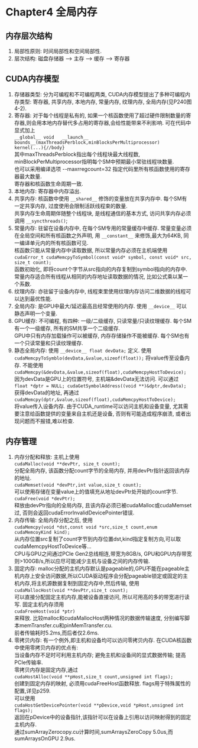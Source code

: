 # Chapter4 全局内存  
## 内存层次结构  
1) 局部性原则: 时间局部性和空间局部性.  
2) 层次结构: 磁盘存储器 --> 主存 --> 缓存 --> 寄存器  
## CUDA内存模型  
1) 存储器类型: 分为可编程和不可编程两类, CUDA内存模型提出了多种可编程内存类型: 寄存器, 共享内存, 本地内存, 常量内存, 纹理内存, 全局内存(见P240图4-2).  
2) 寄存器: 对于每个线程是私有的, 如果一个核函数使用了超过硬件限制数量的寄存器,则会用本地内存替代多占用的寄存器,会给性能带来不利影响. 可在代码中显式加上  
`__global__ void  
__launch__ bounds__(maxThreadsPerblock,minBlocksPerMultiprocessor)  
kernel(...){//body}`  
其中maxThreadsPerblock指出每个线程块最大线程数, minBlockPerMultiprocessor指明每个SM中预期最小常驻线程块数量.  
也可以采用编译选项 --maxrregcount=32 指定代码里所有核函数使用的寄存器最大数量.  
寄存器和核函数生命周期一致.  
3) 本地内存: 寄存器中内存溢出.  
4) 共享内存: 核函数中使用 `__shared__` 修饰的变量放在共享内存中. 每个SM有一定共享内存, 过度使用会限制活跃线程束的数量.  
共享内存生命周期伴随整个线程块, 是线程通信的基本方式, 访问共享内存必须调用 `__syncthreads()`;  
5) 常量内存: 驻留在设备内存中, 在每个SM专用的常量缓存中缓存. 常量变量必须在全局空间和所有核函数之外声明, 用 `__constant__` 来修饰,最大为64KB, 同一编译单元内的所有核函数可见.  
核函数只能从常量内存中读取数据, 所以常量内存必须在主机端使用  
`cudaError_t cudaMemcpyToSymbol(const void* symbol, const void* src, size_t count);`  
函数初始化, 即将count个字节从src指向的内存复制到symbol指向的内存中.  
常量内存适合所有线程从相同的内存地址读取数据的情况, 比如公式乘以某一个系数.  
6) 纹理内存: 亦驻留于设备内存中, 线程束里使用纹理内存访问二维数据的线程可以达到最优性能.  
7) 全局内存: 是GPU中最大/延迟最高且经常使用的内存. 使用 `__device__` 可以静态声明一个变量.  
8) GPU缓存: 不可编程, 有四种: 一级/二级缓存, 只读常量/只读纹理缓存. 每个SM有一个一级缓存, 所有的SM共享一个二级缓存.  
GPU中只有内存加载操作可以被缓存, 内存存储操作不能被缓存. 每个SM也有一个只读常量和只读纹理缓存.  
9) 静态全局内存: 使用 `__device__ float devData;` 定义. 使用  
`cudaMemcpyToSymblo(devData,&value,sizeof(float));` 将value传至设备内存. 不能使用  
`cudaMemcpy(&devData,&value,sizeof(float),cudaMemcpyHostToDevice);`  
因为devData是GPU上的位置符号, 主机端&devData无法访问. 可以通过  
`float *dptr = NULL; cudaGetSymbolAddress((void **)&dptr,devData);` 获得devData的地址, 再通过  
`cudaMemcpy(dptr,&value,sizeof(float),cudaMemcpyHostToDevice);`  
将value传入设备内存. 由于CUDA_runtime可以访问主机和设备变量, 尤其需要注意给函数提供的变量来自主机还是设备, 否则有可能造成程序崩溃, 或者出现问题而不报错,难以检查.  
## 内存管理
1) 内存分配和释放: 主机上使用  
`cudaMalloc(void **devPtr, size_t count);`  
分配全局内存, 该函数分配count字节的全局内存, 并用devPtr指针返回该内存的地址.  
`cudaMemset(void *devPtr,int value,size_t count);`  
可以使用存储在变量value上的值填充从地址devPtr处开始的count字节.  
`cudaFree(void *devPtr);`  
释放由devPtr指向的全局内存, 且该内存必须已被cudaMalloc或cudaMemset过, 否则会返回cudaErrorInvalidDevicePointer错误.  
2) 内存传输: 全局内存分配之后, 使用  
`cudaMemcpy(void *dst,const void *src,size_t count,enum cudaMemcoyKind kind);`  
从内存位置src复制了count字节到内存位置dst,kind指定复制方向,可以取cudaMemcpyHostToDevice等...  
CPU与GPU之间通过PCIe Gen2总线相连,带宽为8GB/s, GPU和GPU内存带宽则>100GB/s,所以应尽可能减少主机与设备之间的内存传输.  
3) 固定内存: malloc分配的主机内存默认是pageable的,GPU不能在pageable主机内存上安全访问数据,所以CUDA驱动程序会分配pageable锁定或固定的主机内存,将主机源数据复制到固定内存中,然后传输, 使用  
`cudaMallocHost(void **devPtr,size_t count);`  
可以直接分配固定主机内存,能被设备直接访问, 所以可用高的多的带宽进行读写. 固定主机内存须用  
`cudaFreeHost(void *ptr)`  
来释放. 比较malloc和cudaMallocHost两种情况的数据传输速度, 分别编写脚本memTransfer.cu和pinMemTransfer.cu.  
前者传输耗时5.2ms,而后者仅2.6ms.  
4) 零拷贝内存: 有一个例外,即主机和设备均可以访问零拷贝内存. 在CUDA核函数中使用零拷贝内存的优点有:  
当设备内存不足时可利用主机内存; 避免主机和设备间的显式数据传输; 提高PCIe传输率.  
零拷贝内存是固定内存,通过  
`cudaHostAlloc(void **pHost,size_t count,unsigned int flags);`  
创建到固定内存的映射, 必须用cudaFreeHost函数释放. flags用于特殊属性的配置,详见p259.  
可以使用  
`cudaHostGetDevicePointer(void **pDevice,void *pHost,unsigned int flags);`  
返回在pDevice中的设备指针,该指针可以在设备上引用以访问映射得到的固定主机内存.  
通过sumArrayZerocopy.cu计算时间,sumArraysZeroCopy 5.0us,而sumArraysOnGPU 2.9us.  
